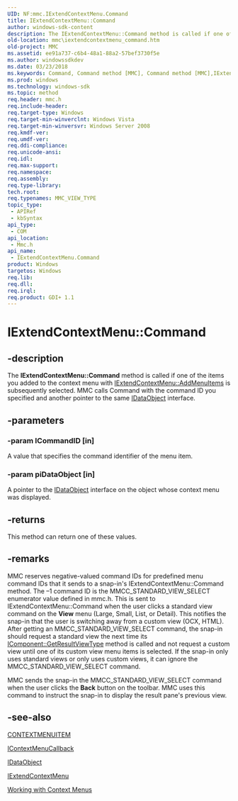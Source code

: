 ```yaml
---
UID: NF:mmc.IExtendContextMenu.Command
title: IExtendContextMenu::Command
author: windows-sdk-content
description: The IExtendContextMenu::Command method is called if one of the items you added to the context menu with IExtendContextMenu::AddMenuItems is subsequently selected.
old-location: mmc\iextendcontextmenu_command.htm
old-project: MMC
ms.assetid: ee91a737-c6b4-48a1-88a2-57bef3730f5e
ms.author: windowssdkdev
ms.date: 03/23/2018
ms.keywords: Command, Command method [MMC], Command method [MMC],IExtendContextMenu interface, IExtendContextMenu interface [MMC],Command method, IExtendContextMenu.Command, IExtendContextMenu::Command, _slate_iextendcontextmenu_command, mmc.iextendcontextmenu_command, mmc/IExtendContextMenu::Command
ms.prod: windows
ms.technology: windows-sdk
ms.topic: method
req.header: mmc.h
req.include-header: 
req.target-type: Windows
req.target-min-winverclnt: Windows Vista
req.target-min-winversvr: Windows Server 2008
req.kmdf-ver: 
req.umdf-ver: 
req.ddi-compliance: 
req.unicode-ansi: 
req.idl: 
req.max-support: 
req.namespace: 
req.assembly: 
req.type-library: 
tech.root: 
req.typenames: MMC_VIEW_TYPE
topic_type:
 - APIRef
 - kbSyntax
api_type:
 - COM
api_location:
 - Mmc.h
api_name:
 - IExtendContextMenu.Command
product: Windows
targetos: Windows
req.lib: 
req.dll: 
req.irql: 
req.product: GDI+ 1.1
---
```


# IExtendContextMenu::Command


## -description


The <b>IExtendContextMenu::Command</b> method is called if one of the items you added to the context menu with 
<a href="https://msdn.microsoft.com/d4fc7bfd-b017-466e-81f2-74f13aec4b52">IExtendContextMenu::AddMenuItems</a> is subsequently selected. MMC calls 
Command with the command ID you specified and another pointer to the same 
<a href="_ole_idataobject">IDataObject</a> interface.


## -parameters




### -param lCommandID [in]

A value that specifies the command identifier of the menu item.


### -param piDataObject [in]

A pointer to the 
<a href="_ole_idataobject">IDataObject</a> interface on the object whose context menu was displayed.


## -returns



This method can return one of these values.




## -remarks



MMC reserves negative-valued command IDs for predefined menu command IDs that it sends to a snap-in's IExtendContextMenu::Command method. The –1 command ID is the MMCC_STANDARD_VIEW_SELECT enumerator value defined in mmc.h. This is sent to IExtendContextMenu::Command when the user clicks a standard view command on the 
<b>View</b> menu (Large, Small, List, or Detail). This notifies the snap-in that the user is switching away from a custom view (OCX, HTML). After getting an MMCC_STANDARD_VIEW_SELECT command, the snap-in should request a standard view the next time its 
<a href="https://msdn.microsoft.com/d2575f79-d646-41b5-84a5-768402cfb826">IComponent::GetResultViewType</a> method is called and not request a custom view until one of its custom view menu items is selected. If the snap-in only uses standard views or only uses custom views, it can ignore the MMCC_STANDARD_VIEW_SELECT command.

MMC sends the snap-in the MMCC_STANDARD_VIEW_SELECT command when the user clicks the 
<b>Back</b> button on the toolbar. MMC uses this command to instruct the snap-in to display the result pane's previous view.




## -see-also




<a href="https://msdn.microsoft.com/58a0b4cf-0379-48a1-80c6-5245022cf891">CONTEXTMENUITEM</a>



<a href="https://msdn.microsoft.com/141a650f-a829-47b1-abf9-427302d98444">IContextMenuCallback</a>



<a href="_ole_idataobject">IDataObject</a>



<a href="https://msdn.microsoft.com/8fa4434e-ccdc-43fb-877e-a6f6a5fc95b2">IExtendContextMenu</a>



<a href="https://msdn.microsoft.com/b76b40da-1ab7-4b43-9c7e-03b901a6db3f">Working with Context Menus</a>
 

 


